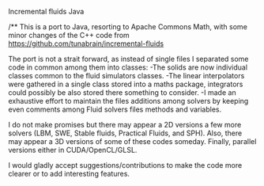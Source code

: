 Incremental fluids Java

/**
This is a port to Java, resorting to Apache Commons Math, with some minor changes of the C++ code from https://github.com/tunabrain/incremental-fluids

The port is not a strait forward, as instead of single files I separated some code in common among them into classes:
-The solids are now individual classes common to the fluid simulators classes.
-The linear interpolators were gathered in a single class stored into a maths package, integrators could possibly be also stored there something to consider.
-I made an exhaustive effort to maintain the files additions among solvers by keeping even comments among Fluid solvers files methods and variables.

I do not make promises but there may appear a 2D versions a few more solvers (LBM, SWE, Stable fluids, Practical Fluids, and SPH). 
Also, there may appear a 3D versions of some of these codes someday.
Finally, parallel versions either in CUDA/OpenCL/GLSL. 

I would gladly accept suggestions/contributions to make the code more clearer or to add interesting features.
